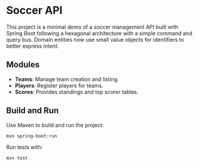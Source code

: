 # Soccer API

This project is a minimal demo of a soccer management API built with Spring Boot following a hexagonal architecture with a simple command and query bus.
Domain entities now use small value objects for identifiers to better express intent.

## Modules
- **Teams**: Manage team creation and listing.
- **Players**: Register players for teams.
- **Scores**: Provides standings and top scorer tables.

## Build and Run
Use Maven to build and run the project:
```bash
mvn spring-boot:run
```

Run tests with:
```bash
mvn test
```
